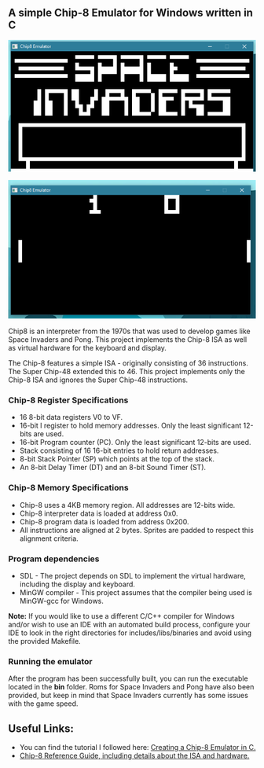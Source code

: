 ## A simple Chip-8 Emulator for Windows written in C
<p align="center">
  <img src="chip8invaders.PNG">
</p>
<p align="center">
  <img src="chip8pong.PNG">
</p>

Chip8 is an interpreter from the 1970s that was used to develop games like Space Invaders and Pong. This project implements the Chip-8 ISA as well as virtual hardware for the keyboard and display.

The Chip-8 features a simple ISA - originally consisting of 36 instructions. The Super Chip-48 extended this to 46. This project implements only the Chip-8 ISA and ignores the Super Chip-48 instructions.

### Chip-8 Register Specifications
* 16 8-bit data registers V0 to VF.
* 16-bit I register to hold memory addresses. Only the least significant 12-bits are used.
* 16-bit Program counter (PC). Only the least significant 12-bits are used.
* Stack consisting of 16 16-bit entries to hold return addresses.
* 8-bit Stack Pointer (SP) which points at the top of the stack.
* An 8-bit Delay Timer (DT) and an 8-bit Sound Timer (ST).

### Chip-8 Memory Specifications
* Chip-8 uses a 4KB memory region. All addresses are 12-bits wide.
* Chip-8 interpreter data is loaded at address 0x0.
* Chip-8 program data is loaded from address 0x200.
* All instructions are aligned at 2 bytes. Sprites are padded to respect this alignment criteria.

### Program dependencies
* SDL - The project depends on SDL to implement the virtual hardware, including the display and keyboard.
* MinGW compiler - This project assumes that the compiler being used is MinGW-gcc for Windows.

**Note:** If you would like to use a different C/C++ compiler for Windows and/or wish to use an IDE with an automated build process, configure your IDE to look in the right directories for includes/libs/binaries and avoid using the provided Makefile.

### Running the emulator
After the program has been successfully built, you can run the executable located in the **bin** folder. Roms for Space Invaders and Pong have also been provided, but keep in mind that Space Invaders currently has some issues with the game speed.

## Useful Links:
* You can find the tutorial I followed here: [Creating a Chip-8 Emulator in C.](https://www.udemy.com/course/creating-a-chip-8-emulator-in-c/)
* [Chip-8 Reference Guide, including details about the ISA and hardware.](http://devernay.free.fr/hacks/chip8/C8TECH10.HTM)
